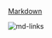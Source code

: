 
[Markdown](https://es.wikipedia.org/wiki/Markdown)

![md-links](https://githubs.com/Laboratoria/bootcamp/assets/12631491/fc6bc380-7824-4fab-ab8f-7ab53cd9d0e4)


